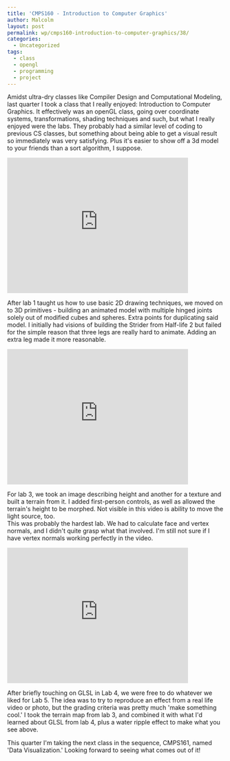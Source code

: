 ```yaml
---
title: 'CMPS160 - Introduction to Computer Graphics'
author: Malcolm
layout: post
permalink: wp/cmps160-introduction-to-computer-graphics/38/
categories:
  - Uncategorized
tags:
  - class
  - opengl
  - programming
  - project
---
```

Amidst ultra-dry classes like Compiler Design and Computational Modeling, last quarter I took a class that I really enjoyed: Introduction to Computer Graphics. It effectively was an openGL class, going over coordinate systems, transformations, shading techniques and such, but what I really enjoyed were the labs. They probably had a similar level of coding to previous CS classes, but something about being able to get a visual result so immediately was very satisfying. Plus it's easier to show off a 3d model to your friends than a sort algorithm, I suppose.

<iframe width="420" height="315" src="https://www.youtube.com/embed/WE8OGoaLR3s" frameborder="0" allowfullscreen></iframe>

  After lab 1 taught us how to use basic 2D drawing techniques, we moved on to 3D primitives - building an animated model with multiple hinged joints solely out of modified cubes and spheres. Extra points for duplicating said model. I initially had visions of building the Strider from Half-life 2 but failed for the simple reason that three legs are really hard to animate. Adding an extra leg made it more reasonable.

<iframe width="420" height="315" src="https://www.youtube.com/watch?v=GRFUcGu0yvk" frameborder="0" allowfullscreen></iframe>

For lab 3, we took an image describing height and another for a texture and built a terrain from it. I added first-person controls, as well as allowed the terrain's height to be morphed. Not visible in this video is ability to move the light source, too.  
This was probably the hardest lab. We had to calculate face and vertex normals, and I didn't quite grasp what that involved. I'm still not sure if I have vertex normals working perfectly in the video.

<iframe width="420" height="315" src="https://www.youtube.com/watch?v=iW6y53E1y6c" frameborder="0" allowfullscreen></iframe>

After briefly touching on GLSL in Lab 4, we were free to do whatever we liked for Lab 5. The idea was to try to reproduce an effect from a real life video or photo, but the grading criteria was pretty much 'make something cool.' I took the terrain map from lab 3, and combined it with what I'd learned about GLSL from lab 4, plus a water ripple effect to make what you see above.

This quarter I'm taking the next class in the sequence, CMPS161, named 'Data Visualization.' Looking forward to seeing what comes out of it!